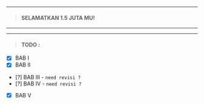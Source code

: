 -------------------------
> #### SELAMATKAN 1.5 JUTA MU!
-------------------------

----

> #### TODO : 

- [x] BAB I
- [x] BAB II
- [?] BAB III - `need revisi ?`
- [?] BAB IV - `need revisi ?`
- [x] BAB V
